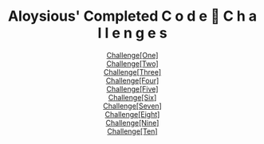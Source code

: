 <h1 align="center">Aloysious' Completed C o d e 👾  C h a l l e n g e s</h1>

</p>
<div align="center">
<a href="https://github.com/AL0YSI0US/data-structures-and-algorithms/blob/main/code-challenges/challenges-01.test.js">Challenge[One]</a>
<br>
<a href="https://github.com/AL0YSI0US/data-structures-and-algorithms/blob/main/code-challenges/challenges-02.test.js">Challenge[Two]</a>
<br>
<a href="">Challenge[Three]</a>
<br>
<a href="">Challenge[Four]</a>
<br>
<a href="">Challenge[Five]</a>
<br>
<a href="">Challenge[Six]</a>
<br>
<a href="">Challenge[Seven]</a>
<br>
<a href="">Challenge[Eight]</a>
<br>
<a href="">Challenge[Nine]</a>
<br>
<a href="">Challenge[Ten]</a>
<br>
</div>

